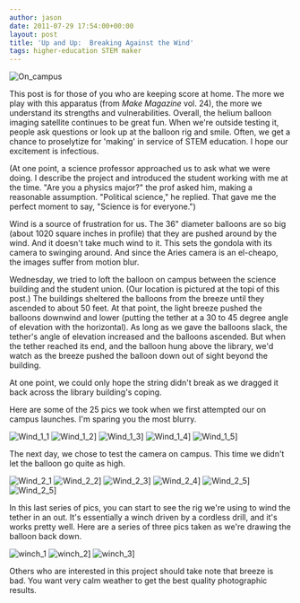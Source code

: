 ```yaml
---
author: jason
date: 2011-07-29 17:54:00+00:00
layout: post
title: 'Up and Up:  Breaking Against the Wind'
tags: higher-education STEM maker
---
```



![On_campus](/assets/images/on_campus.jpg.scaled1000.jpg)

This post is for those of you who are keeping score at home.  The more we play with this apparatus (from _Make Magazine_ vol. 24), the more we understand its strengths and vulnerabilities.  Overall, the helium balloon imaging satellite continues to be great fun.  When we're outside testing it, people ask questions or look up at the balloon rig and smile.  Often, we get a chance to proselytize for 'making' in service of STEM education.  I hope our excitement is infectious.

(At one point, a science professor approached us to ask what we were doing.  I describe the project and introduced the student working with me at the time.  "Are you a physics major?" the prof asked him, making a reasonable assumption.  "Political science," he replied.  That gave me the perfect moment to say, "Science is for everyone.")

Wind is a source of frustration for us.  The 36" diameter balloons are so big (about 1020 square inches in profile) that they are pushed around by the wind.  And it doesn't take much wind to it.  This sets the gondola with its camera to swinging around.  And since the Aries camera is an el-cheapo, the images suffer from motion blur.

Wednesday, we tried to loft the balloon on campus between the science building and the student union.  (Our location is pictured at the topi of this post.)  The buildings sheltered the balloons from the breeze until they ascended to about 50 feet.  At that point, the light breeze pushed the balloons downwind and lower (putting the tether at a 30 to 45 degree angle of elevation with the horizontal).  As long as we gave the balloons slack, the tether's angle of elevation increased and the balloons ascended.  But when the tether reached its end, and the balloon hung above the library, we'd watch as the breeze pushed the balloon down out of sight beyond the building.

At one point, we could only hope the string didn't break as we dragged it back across the library building's coping.

Here are some of the 25 pics we took when we first attempted our on campus launches.  I'm sparing you the most blurry.

![Wind_1_1](/assets/images/wind_1_1.JPEG.scaled1000.jpg)
![Wind_1_2](/assets/images/wind_1_2.JPEG.scaled1000.jpg)]
![Wind_1_3](/assets/images/wind_1_3.JPEG.scaled1000.jpg)]
![Wind_1_4](/assets/images/wind_1_4.JPEG.scaled1000.jpg)]
![Wind_1_5](/assets/images/wind_1_5.JPEG.scaled1000.jpg)]

The next day, we chose to test the camera on campus.  This time we didn't let the balloon go quite as high.

![Wind_2_1](/assets/images/wind_1_1.JPEG.scaled500.jpg)
![Wind_2_2](/assets/images/wind_1_2.JPEG.scaled1000.jpg)]
![Wind_2_3](/assets/images/wind_1_3.JPEG.scaled1000.jpg)]
![Wind_2_4](/assets/images/wind_1_4.JPEG.scaled1000.jpg)]
![Wind_2_5](/assets/images/wind_1_5.JPEG.scaled1000.jpg)]
![Wind_2_5](/assets/images/wind_1_5.JPEG.scaled1000.jpg)]

In this last series of pics, you can start to see the rig we're using to wind the tether in an out.  It's essentially a winch driven by a cordless drill, and it's works pretty well.  Here are a series of three pics taken as we're drawing the balloon back down.

![winch_1](/assets/images/winch_1.JPEG.scaled500.jpg)
![winch_2](/assets/images/winch_2.JPEG.scaled1000.jpg)]
![winch_3](/assets/images/winch_3.JPEG.scaled1000.jpg)]

Others who are interested in this project should take note that breeze is bad.  You want very calm weather to get the best quality photographic results.








